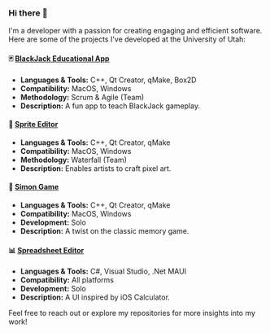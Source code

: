 ### Hi there 👋
I'm a developer with a passion for creating engaging and efficient software. Here are some of the projects I've developed at the University of Utah:

#### 🃏 [BlackJack Educational App](https://github.com/landonwest815/blackjack-educational-app)
- **Languages & Tools:** C++, Qt Creator, qMake, Box2D
- **Compatibility:** MacOS, Windows
- **Methodology:** Scrum & Agile (Team)
- **Description:** A fun app to teach BlackJack gameplay.

#### 🎨 [Sprite Editor](https://github.com/landonwest815/sprite-editor)
- **Languages & Tools:** C++, Qt Creator, qMake
- **Compatibility:** MacOS, Windows
- **Methodology:** Waterfall (Team)
- **Description:** Enables artists to craft pixel art.

#### 🎵 [Simon Game](https://github.com/landonwest815/simon-game)
- **Languages & Tools:** C++, Qt Creator, qMake
- **Compatibility:** MacOS, Windows
- **Development:** Solo
- **Description:** A twist on the classic memory game.

#### 📊 [Spreadsheet Editor](https://github.com/landonwest815/spreadsheet-editor)
- **Languages & Tools:** C#, Visual Studio, .Net MAUI
- **Compatibility:** All platforms
- **Development:** Solo
- **Description:** A UI inspired by iOS Calculator.

Feel free to reach out or explore my repositories for more insights into my work!
